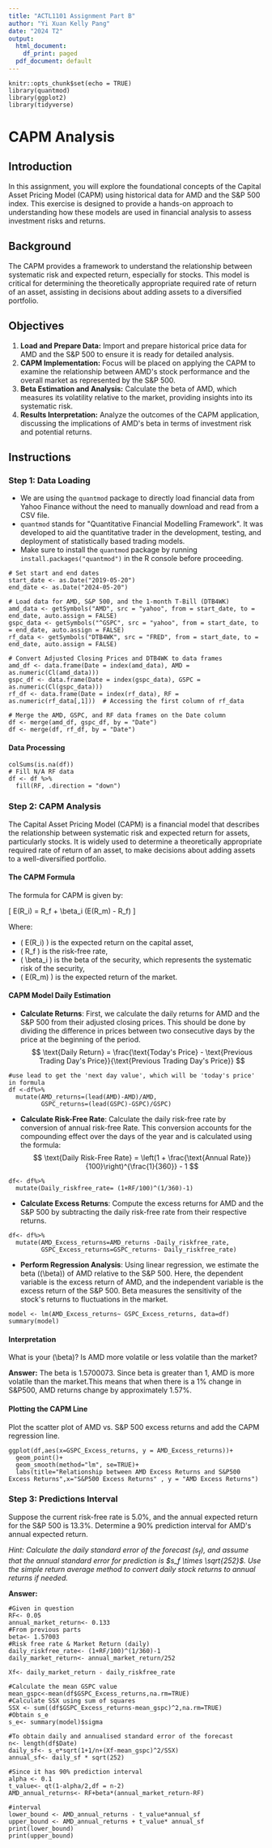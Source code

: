 ```yaml
---
title: "ACTL1101 Assignment Part B"
author: "Yi Xuan Kelly Pang"
date: "2024 T2"
output:
  html_document:
    df_print: paged
  pdf_document: default
---
```


```{r setup, include=FALSE}
knitr::opts_chunk$set(echo = TRUE)
library(quantmod)
library(ggplot2)
library(tidyverse)
```

# CAPM Analysis

## Introduction

In this assignment, you will explore the foundational concepts of the Capital Asset Pricing Model (CAPM) using historical data for AMD and the S&P 500 index. This exercise is designed to provide a hands-on approach to understanding how these models are used in financial analysis to assess investment risks and returns.

## Background

The CAPM provides a framework to understand the relationship between systematic risk and expected return, especially for stocks. This model is critical for determining the theoretically appropriate required rate of return of an asset, assisting in decisions about adding assets to a diversified portfolio.

## Objectives

1. **Load and Prepare Data:** Import and prepare historical price data for AMD and the S&P 500 to ensure it is ready for detailed analysis.
2. **CAPM Implementation:** Focus will be placed on applying the CAPM to examine the relationship between AMD's stock performance and the overall market as represented by the S&P 500.
3. **Beta Estimation and Analysis:** Calculate the beta of AMD, which measures its volatility relative to the market, providing insights into its systematic risk.
4. **Results Interpretation:** Analyze the outcomes of the CAPM application, discussing the implications of AMD's beta in terms of investment risk and potential returns.

## Instructions

### Step 1: Data Loading

- We are using the `quantmod` package to directly load financial data from Yahoo Finance without the need to manually download and read from a CSV file.
- `quantmod` stands for "Quantitative Financial Modelling Framework". It was developed to aid the quantitative trader in the development, testing, and deployment of statistically based trading models.
- Make sure to install the `quantmod` package by running `install.packages("quantmod")` in the R console before proceeding.

```{r load-data}
# Set start and end dates
start_date <- as.Date("2019-05-20")
end_date <- as.Date("2024-05-20")

# Load data for AMD, S&P 500, and the 1-month T-Bill (DTB4WK)
amd_data <- getSymbols("AMD", src = "yahoo", from = start_date, to = end_date, auto.assign = FALSE)
gspc_data <- getSymbols("^GSPC", src = "yahoo", from = start_date, to = end_date, auto.assign = FALSE)
rf_data <- getSymbols("DTB4WK", src = "FRED", from = start_date, to = end_date, auto.assign = FALSE)

# Convert Adjusted Closing Prices and DTB4WK to data frames
amd_df <- data.frame(Date = index(amd_data), AMD = as.numeric(Cl(amd_data)))
gspc_df <- data.frame(Date = index(gspc_data), GSPC = as.numeric(Cl(gspc_data)))
rf_df <- data.frame(Date = index(rf_data), RF = as.numeric(rf_data[,1]))  # Accessing the first column of rf_data

# Merge the AMD, GSPC, and RF data frames on the Date column
df <- merge(amd_df, gspc_df, by = "Date")
df <- merge(df, rf_df, by = "Date")
```

#### Data Processing 
```{r data}
colSums(is.na(df))
# Fill N/A RF data
df <- df %>%
  fill(RF, .direction = "down") 
```

### Step 2: CAPM Analysis

The Capital Asset Pricing Model (CAPM) is a financial model that describes the relationship between systematic risk and expected return for assets, particularly stocks. It is widely used to determine a theoretically appropriate required rate of return of an asset, to make decisions about adding assets to a well-diversified portfolio.

#### The CAPM Formula
The formula for CAPM is given by:

\[ E(R_i) = R_f + \beta_i (E(R_m) - R_f) \]

Where:

- \( E(R_i) \) is the expected return on the capital asset,
- \( R_f \) is the risk-free rate,
- \( \beta_i \) is the beta of the security, which represents the systematic risk of the security,
- \( E(R_m) \) is the expected return of the market.



#### CAPM Model Daily Estimation

- **Calculate Returns**: First, we calculate the daily returns for AMD and the S&P 500 from their adjusted closing prices. This should be done by dividing the difference in prices between two consecutive days by the price at the beginning of the period.
$$
\text{Daily Return} = \frac{\text{Today's Price} - \text{Previous Trading Day's Price}}{\text{Previous Trading Day's Price}}
$$

```{r return}
#use lead to get the 'next day value', which will be 'today's price' in formula
df <-df%>%
  mutate(AMD_returns=(lead(AMD)-AMD)/AMD,
         GSPC_returns=(lead(GSPC)-GSPC)/GSPC)

```

- **Calculate Risk-Free Rate**: Calculate the daily risk-free rate by conversion of annual risk-free Rate. This conversion accounts for the compounding effect over the days of the year and is calculated using the formula:
$$
\text{Daily Risk-Free Rate} = \left(1 + \frac{\text{Annual Rate}}{100}\right)^{\frac{1}{360}} - 1
$$

```{r riskfree}
df<- df%>%
  mutate(Daily_riskfree_rate= (1+RF/100)^(1/360)-1)

```


- **Calculate Excess Returns**: Compute the excess returns for AMD and the S&P 500 by subtracting the daily risk-free rate from their respective returns.

```{r excess return}
df<- df%>%
  mutate(AMD_Excess_returns=AMD_returns -Daily_riskfree_rate,
         GSPC_Excess_returns=GSPC_returns- Daily_riskfree_rate)

```


- **Perform Regression Analysis**: Using linear regression, we estimate the beta (\(\beta\)) of AMD relative to the S&P 500. Here, the dependent variable is the excess return of AMD, and the independent variable is the excess return of the S&P 500. Beta measures the sensitivity of the stock's returns to fluctuations in the market.

```{r lm}
model <- lm(AMD_Excess_returns~ GSPC_Excess_returns, data=df)
summary(model)
```
#### Interpretation

What is your \(\beta\)? Is AMD more volatile or less volatile than the market?

**Answer:**
The beta is 1.5700073. Since beta is greater than 1, AMD is more volatile than the market.This means that when there is a 1% change in S&P500, AMD returns change by approximately 1.57%. 

#### Plotting the CAPM Line
Plot the scatter plot of AMD vs. S&P 500 excess returns and add the CAPM regression line.

```{r plot}
ggplot(df,aes(x=GSPC_Excess_returns, y = AMD_Excess_returns))+
  geom_point()+
  geom_smooth(method="lm", se=TRUE)+
  labs(title="Relationship between AMD Excess Returns and S&P500 Excess Returns",x="S&P500 Excess Returns" , y = "AMD Excess Returns")
```
### Step 3: Predictions Interval
Suppose the current risk-free rate is 5.0%, and the annual expected return for the S&P 500 is 13.3%. Determine a 90% prediction interval for AMD's annual expected return.

*Hint: Calculate the daily standard error of the forecast ($s_f$), and assume that the annual standard error for prediction is $s_f \times \sqrt{252}$. Use the simple return average method to convert daily stock returns to annual returns if needed.*


**Answer:**

```{r pi}
#Given in question
RF<- 0.05
annual_market_return<- 0.133
#From previous parts
beta<- 1.57003
#Risk free rate & Market Return (daily)
daily_riskfree_rate<- (1+RF/100)^(1/360)-1
daily_market_return<- annual_market_return/252

Xf<- daily_market_return - daily_riskfree_rate

#Calculate the mean GSPC value
mean_gspc<-mean(df$GSPC_Excess_returns,na.rm=TRUE)
#Calculate SSX using sum of squares
SSX <- sum((df$GSPC_Excess_returns-mean_gspc)^2,na.rm=TRUE)
#Obtain s_e
s_e<- summary(model)$sigma

#To obtain daily and annualised standard error of the forecast
n<- length(df$Date)
daily_sf<- s_e*sqrt(1+1/n+(Xf-mean_gspc)^2/SSX)
annual_sf<- daily_sf * sqrt(252)

#Since it has 90% prediction interval
alpha <- 0.1
t_value<- qt(1-alpha/2,df = n-2)
AMD_annual_returns<- RF+beta*(annual_market_return-RF)

#interval
lower_bound <- AMD_annual_returns - t_value*annual_sf
upper_bound <- AMD_annual_returns + t_value* annual_sf
print(lower_bound)
print(upper_bound)
```
